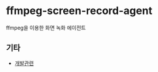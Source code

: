 # ffmpeg-screen-record-agent
ffmpeg을 이용한 화면 녹화 에이전트

## 기타

* [개발관련 ](http://ffmpeg-screen-record-agent.s3-website.ap-northeast-2.amazonaws.com/)
